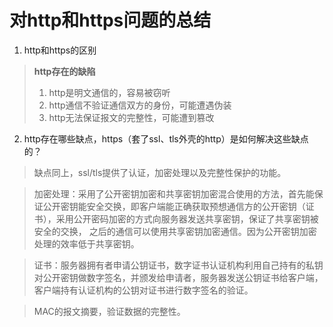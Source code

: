 # **对http和https问题的总结**

1. http和https的区别
> **http存在的缺陷**
> 1. http是明文通信的，容易被窃听
> 2. http通信不验证通信双方的身份，可能遭遇伪装
> 3. http无法保证报文的完整性，可能遭到篡改

2. http存在哪些缺点，https（套了ssl、tls外壳的http）是如何解决这些缺点的？
> 缺点同上，ssl/tls提供了认证，加密处理以及完整性保护的功能。
 
> 加密处理：采用了公开密钥加密和共享密钥加密混合使用的方法，首先能保证公开密钥能安全交换，即客户端能正确获取预想通信方的公开密钥（证书），采用公开密码加密的方式向服务器发送共享密钥，保证了共享密钥被安全的交换，
> 之后的通信可以使用共享密钥加密通信。因为公开密钥加密处理的效率低于共享密钥。

> 证书：服务器拥有者申请公钥证书，数字证书认证机构利用自己持有的私钥对公开密钥做数字签名，并颁发给申请者，服务器发送公钥证书给客户端，客户端持有认证机构的公钥对证书进行数字签名的验证。

> MAC的报文摘要，验证数据的完整性。
